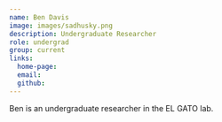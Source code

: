 ```yaml
---
name: Ben Davis
image: images/sadhusky.png
description: Undergraduate Researcher
role: undergrad
group: current
links:
  home-page: 
  email: 
  github: 
---
```


Ben is an undergraduate researcher in the EL GATO lab. 